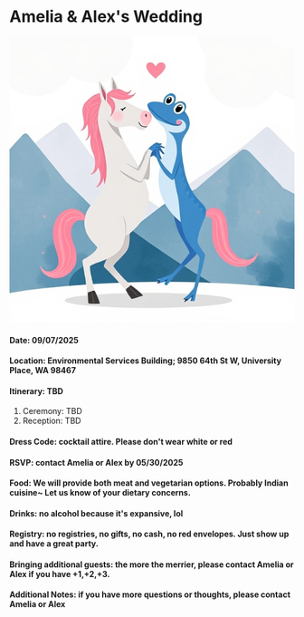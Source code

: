 # Amelia & Alex's Wedding

![Getting Married](wedding.jpeg)

#### Date: 09/07/2025

#### Location: Environmental Services Building; 9850 64th St W, University Place, WA 98467

#### Itinerary: TBD
1. Ceremony: TBD
2. Reception: TBD

#### Dress Code: cocktail attire. Please don't wear white or red

#### RSVP: contact Amelia or Alex by 05/30/2025

#### Food: We will provide both meat and vegetarian options. Probably Indian cuisine~ Let us know of your dietary concerns.

#### Drinks: no alcohol because it's expansive, lol

#### Registry: no registries, no gifts, no cash, no red envelopes. Just show up and have a great party.

#### Bringing additional guests: the more the merrier, please contact Amelia or Alex if you have +1,+2,+3.

#### Additional Notes: if you have more questions or thoughts, please contact Amelia or Alex
